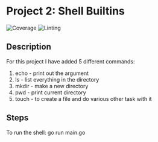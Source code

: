 # Project 2: Shell Builtins

![Coverage](https://img.shields.io/badge/Coverage-37.4%25-yellow)
![Linting](https://img.shields.io/github/workflow/status/NPNG22/CSCE4600_project2/GolangCI-Lint?label=linting&style=flat-square)

## Description

For this project I have added 5 different commands:

1. echo - print out the argument
2. ls - list everything in the directory
3. mkdir - make a new directory
4. pwd - print current directory
5. touch - to create a file and do various other task with it

## Steps

To run the shell: go run main.go
